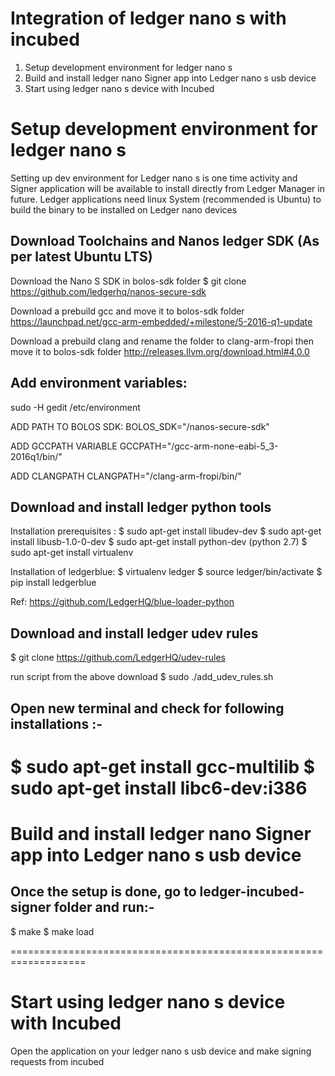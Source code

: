 # Integration of ledger nano s with incubed 
 1. Setup development environment for ledger nano s
 2. Build and install ledger nano Signer app into Ledger nano s usb device 
 3. Start using ledger nano s device with Incubed 

# Setup development environment for ledger nano s
 Setting up dev environment for Ledger nano s is one time activity and Signer application will be available to install directly from Ledger Manager in future. Ledger applications need linux System (recommended is Ubuntu) to build the binary to be installed on Ledger nano devices
  
## Download Toolchains and Nanos ledger SDK (As per latest Ubuntu LTS)

Download the Nano S SDK in bolos-sdk folder
$ git clone https://github.com/ledgerhq/nanos-secure-sdk

Download a prebuild gcc and move it to bolos-sdk folder
		https://launchpad.net/gcc-arm-embedded/+milestone/5-2016-q1-update

Download a prebuild clang and rename the folder to clang-arm-fropi then move it to bolos-sdk folder
		http://releases.llvm.org/download.html#4.0.0 


## Add environment variables:

sudo -H gedit /etc/environment

ADD PATH TO BOLOS SDK:
BOLOS_SDK="<path>/nanos-secure-sdk"

ADD GCCPATH VARIABLE
GCCPATH="<path>/gcc-arm-none-eabi-5_3-2016q1/bin/"

ADD CLANGPATH
CLANGPATH="<path>/clang-arm-fropi/bin/"


## Download and install ledger python tools 

Installation prerequisites :
$ sudo apt-get install libudev-dev
$ sudo apt-get install libusb-1.0-0-dev
$ sudo apt-get install python-dev (python 2.7)
$ sudo apt-get install virtualenv

Installation of ledgerblue:
$ virtualenv ledger
$ source ledger/bin/activate
$ pip install ledgerblue

Ref: https://github.com/LedgerHQ/blue-loader-python



## Download and install ledger udev rules 

$ git clone https://github.com/LedgerHQ/udev-rules

run script from the above download 
$ sudo ./add_udev_rules.sh



## Open new terminal and check for following installations :-

$ sudo apt-get install gcc-multilib
$ sudo apt-get install libc6-dev:i386
===================================================================

# Build and install ledger nano Signer app into Ledger nano s usb device 
## Once the setup is done,  go to ledger-incubed-signer folder and run:-

$ make
$ make load

===================================================================

# Start using ledger nano s device with Incubed 



Open the application on your ledger nano s usb device and make signing requests from incubed